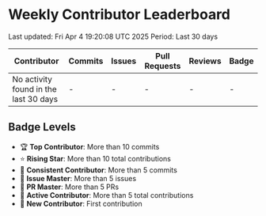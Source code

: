 # Weekly Contributor Leaderboard

Last updated: Fri Apr  4 19:20:08 UTC 2025
Period: Last 30 days

| Contributor | Commits | Issues | Pull Requests | Reviews | Badge |
|-------------|---------|---------|---------------|---------|-------|
| No activity found in the last 30 days | - | - | - | - | - |

## Badge Levels

- 🏆 **Top Contributor**: More than 10 commits
- ⭐ **Rising Star**: More than 10 total contributions
- 💪 **Consistent Contributor**: More than 5 commits
- 🎯 **Issue Master**: More than 5 issues
- 🚀 **PR Master**: More than 5 PRs
- 🔄 **Active Contributor**: More than 5 total contributions
- 🌱 **New Contributor**: First contribution
